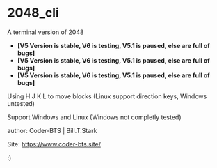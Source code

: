 # 2048_cli
A terminal version of 2048

* **[V5 Version is stable, V6 is testing, V5.1 is paused, else are full of bugs]**
* **[V5 Version is stable, V6 is testing, V5.1 is paused, else are full of bugs]**
* **[V5 Version is stable, V6 is testing, V5.1 is paused, else are full of bugs]**

Using H J K L to move blocks (Linux support direction keys, Windows untested)

Support Windows and Linux (Windows not completly tested)


author: Coder-BTS | Bill.T.Stark

Site: https://www.coder-bts.site/

:)
